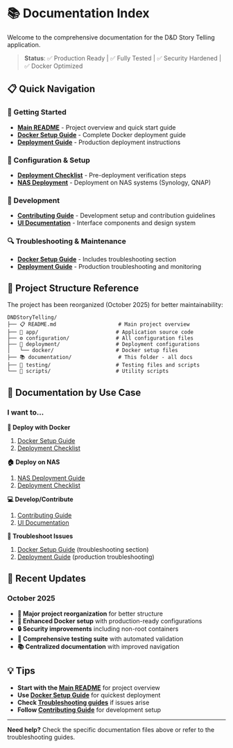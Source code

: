 # 📚 Documentation Index

Welcome to the comprehensive documentation for the D&D Story Telling application.

> **Status**: ✅ Production Ready | ✅ Fully Tested | ✅ Security Hardened | ✅ Docker Optimized

## 📋 Quick Navigation

### 🚀 Getting Started
- **[Main README](../README.md)** - Project overview and quick start guide
- **[Docker Setup Guide](README-Docker.md)** - Complete Docker deployment guide
- **[Deployment Guide](DEPLOYMENT.md)** - Production deployment instructions

### 🔧 Configuration & Setup
- **[Deployment Checklist](DEPLOYMENT-CHECKLIST.md)** - Pre-deployment verification steps
- **[NAS Deployment](NAS-DEPLOYMENT.md)** - Deployment on NAS systems (Synology, QNAP)

### 👥 Development
- **[Contributing Guide](CONTRIBUTING.md)** - Development setup and contribution guidelines
- **[UI Documentation](UI.md)** - Interface components and design system

### 🔍 Troubleshooting & Maintenance
- **[Docker Setup Guide](README-Docker.md)** - Includes troubleshooting section
- **[Deployment Guide](DEPLOYMENT.md)** - Production troubleshooting and monitoring

## 📂 Project Structure Reference

The project has been reorganized (October 2025) for better maintainability:

```
DNDStoryTelling/
├── 📋 README.md                    # Main project overview
├── 🐍 app/                         # Application source code
├── ⚙️ configuration/               # All configuration files
├── 🚀 deployment/                  # Deployment configurations
│   └── docker/                    # Docker setup files
├── 📚 documentation/               # This folder - all docs
├── 🧪 testing/                     # Testing files and scripts
└── 📜 scripts/                     # Utility scripts
```

## 🎯 Documentation by Use Case

### I want to...

**🐳 Deploy with Docker**
1. [Docker Setup Guide](README-Docker.md)
2. [Deployment Checklist](DEPLOYMENT-CHECKLIST.md)

**🏠 Deploy on NAS**
1. [NAS Deployment Guide](NAS-DEPLOYMENT.md)
2. [Deployment Checklist](DEPLOYMENT-CHECKLIST.md)

**💻 Develop/Contribute**
1. [Contributing Guide](CONTRIBUTING.md)
2. [UI Documentation](UI.md)

**🔧 Troubleshoot Issues**
1. [Docker Setup Guide](README-Docker.md) (troubleshooting section)
2. [Deployment Guide](DEPLOYMENT.md) (production troubleshooting)

## 🔄 Recent Updates

### October 2025
- **🎉 Major project reorganization** for better structure
- **🐳 Enhanced Docker setup** with production-ready configurations
- **🔒 Security improvements** including non-root containers
- **🧪 Comprehensive testing suite** with automated validation
- **📚 Centralized documentation** with improved navigation

## 💡 Tips

- **Start with the [Main README](../README.md)** for project overview
- **Use [Docker Setup Guide](README-Docker.md)** for quickest deployment
- **Check [Troubleshooting guides](#-troubleshooting--maintenance)** if issues arise
- **Follow [Contributing Guide](CONTRIBUTING.md)** for development setup

---

**Need help?** Check the specific documentation files above or refer to the troubleshooting guides.
